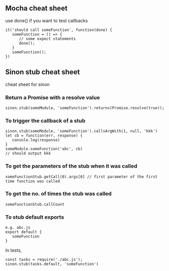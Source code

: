 ## Mocha cheat sheet
use done() if you want to test callbacks
```
it('should call someFunction', function(done) {
   someFunction = () => {
      // some expect statements
      done();
   }
   someFunction();
})
```

## Sinon stub cheat sheet
cheat sheet for sinon

### Return a Promise with a resolve value
```
sinon.stub(someModule, 'someFunction').returns(Promise.resolve(true));
```

### To trigger the callback of a stub
```
sinon.stub(someModule, 'someFunction').callsArgWith(1, null, 'kkk')
let cb = function(err, response) {
   console.log(response)
}
someModule.someFunction('abc', cb)
// should output kkk
```


### To get the parameters of the stub when it was called
```
someFunctionStub.getCall(0).args[0] // first parameter of the first time function was called
```


### To get the no. of times the stub was called

```
someFunctionStub.callCount
```

### To stub default exports

```
e.g. abc.js
export default {
   someFunction
}
```

In tests,
```
const tasks = require('./abc.js');
sinon.stub(tasks.default, 'someFunction')
```
